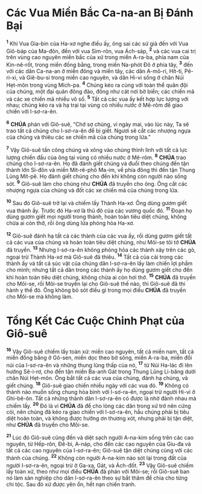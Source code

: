 # Các Vua Miền Bắc Ca-na-an Bị Đánh Bại

<sup><b>1</b></sup> Khi Vua Gia-bin của Ha-xơ nghe điều ấy, ông sai các sứ giả đến với Vua Giô-báp của Ma-đôn, đến với vua Sim-rôn, vua Ách-sáp, <sup><b>2</b></sup> và các vua cai trị trên vùng cao nguyên miền bắc của xứ trong miền A-ra-ba, phía nam của Kin-nê-rốt, trong miền đồng bằng, trong miền Na-phót Đô ở phía tây, <sup><b>3</b></sup> đến với các dân Ca-na-an ở miền đông và miền tây, các dân A-mô-ri, Hít-ti, Pê-ri-xi, và Giê-bu-si trong miền cao nguyên, và dân Hi-vi sống ở chân Núi Hẹt-môn trong vùng Mích-pa. <sup><b>4</b></sup> Chúng kéo ra cùng với toàn thể quân đội của chúng, một đại quân đông đảo, đông như cát nơi bờ biển; các chiến mã và các xe chiến mã nhiều vô số. <sup><b>5</b></sup> Tất cả các vua ấy kết hợp lực lượng với nhau; chúng kéo ra và hạ trại tại vùng có nhiều nước ở Mê-rôm để giao chiến với I-sơ-ra-ên.

<sup><b>6</b></sup> **CHÚA** phán với Giô-suê, “Chớ sợ chúng, vì ngày mai, vào lúc này, Ta sẽ trao tất cả chúng cho I-sơ-ra-ên để bị giết. Ngươi sẽ cắt các nhượng ngựa của chúng và thiêu các xe chiến mã của chúng trong lửa.”

<sup><b>7</b></sup> Vậy Giô-suê tấn công chúng và xông vào chúng thình lình với tất cả lực lượng chiến đấu của ông tại vùng có nhiều nước ở Mê-rôm. <sup><b>8</b></sup> **CHÚA** trao chúng cho I-sơ-ra-ên. Họ đã đánh giết chúng và đuổi theo chúng đến tận thành lớn Si-đôn và miền Mít-rê-phô Ma-im, về phía đông thì đến tận Thung Lũng Mít-pê. Họ đánh giết chúng cho đến khi không còn người nào sống sót. <sup><b>9</b></sup> Giô-suê làm cho chúng như **CHÚA** đã truyền cho ông. Ông cắt các nhượng ngựa của chúng và đốt các xe chiến mã của chúng trong lửa.

<sup><b>10</b></sup> Sau đó Giô-suê trở lại và chiếm lấy Thành Ha-xơ. Ông dùng gươm giết vua thành ấy. Trước đó Ha-xơ là thủ đô của các vương quốc đó. <sup><b>11</b></sup> Đoạn họ dùng gươm giết mọi người trong thành, hoàn toàn tiêu diệt chúng, không chừa ai còn thở, rồi ông dùng lửa phóng hỏa Ha-xơ.

<sup><b>12</b></sup> Giô-suê đánh hạ tất cả các thành của các vua ấy, rồi dùng gươm giết tất cả các vua của chúng và hoàn toàn tiêu diệt chúng, như Môi-se tôi tớ **CHÚA** đã truyền. <sup><b>13</b></sup> Nhưng I-sơ-ra-ên không phóng hỏa các thành xây trên các gò, ngoại trừ Thành Ha-xơ mà Giô-suê đã thiêu. <sup><b>14</b></sup> Tất cả của cải trong các thành ấy và tất cả súc vật của chúng dân I-sơ-ra-ên lấy làm chiến lợi phẩm cho mình; nhưng tất cả dân trong các thành ấy họ dùng gươm giết cho đến khi hoàn toàn tiêu diệt chúng, không chừa ai còn hơi thở. <sup><b>15</b></sup> **CHÚA** đã truyền cho Môi-se, rồi Môi-se truyền lại cho Giô-suê thế nào, thì Giô-suê đã thi hành y thế đó. Ông không bỏ sót điều gì trong mọi điều **CHÚA** đã truyền cho Môi-se mà không làm.

# Tổng Kết Các Cuộc Chinh Phạt của Giô-suê

<sup><b>16</b></sup> Vậy Giô-suê chiếm lấy toàn xứ: miền cao nguyên, tất cả miền nam, tất cả miền đồng bằng ở Gô-sen, miền dọc theo bờ sông, miền A-ra-ba, miền đồi núi của I-sơ-ra-ên và những thung lũng thấp của nó, <sup><b>17</b></sup> từ Núi Ha-lác đi lên hướng Sê-i-rơ, cho đến tận miền Ba-anh Gát trong Thung Lũng Li-băng dưới chân Núi Hẹt-môn. Ông bắt tất cả các vua của chúng, đánh hạ chúng, và giết chúng. <sup><b>18</b></sup> Giô-suê giao chiến nhiều ngày với các vua đó. <sup><b>19</b></sup> Không có thành nào muốn sống chung hòa bình với I-sơ-ra-ên, ngoại trừ người Hi-vi ở Ghi-bê-ôn. Tất cả những thành dân I-sơ-ra-ên có được là nhờ đánh nhau mà chiếm lấy. <sup><b>20</b></sup> Đó là vì **CHÚA** đã để cho lòng các dân trong xứ trở nên cứng cỏi, nên chúng đã kéo ra giao chiến với I-sơ-ra-ên, hầu chúng phải bị tiêu diệt hoàn toàn, và không được hưởng ơn thương xót, nhưng phải bị tận diệt, như **CHÚA** đã truyền cho Môi-se.

<sup><b>21</b></sup> Lúc đó Giô-suê cũng đến và diệt sạch người A-na-kim sống trên các cao nguyên, từ Hếp-rôn, Đê-bi, A-náp, cho đến các cao nguyên của Giu-đa và tất cả các cao nguyên của I-sơ-ra-ên; Giô-suê tận diệt chúng cùng với các thành của chúng. <sup><b>22</b></sup> Không còn người A-na-kim nào sót lại trong đất của người I-sơ-ra-ên, ngoại trừ ở Ga-xa, Gát, và Ách-đốt. <sup><b>23</b></sup> Vậy Giô-suê chiếm lấy toàn xứ, theo như mọi điều **CHÚA** đã phán với Môi-se; rồi Giô-suê ban nó làm sản nghiệp cho dân I-sơ-ra-ên theo sự bắt thăm để chia cho từng chi tộc. Sau đó xứ được yên ổn, hết nạn chiến tranh.
